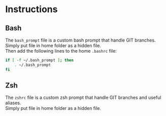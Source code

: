# Instructions

## Bash

The `bash_prompt` file is a custom bash prompt that handle GIT branches.  
Simply put file in home folder as a hidden file.  
Then add the following lines to the home `.bashrc` file:

```bash
if [ -f ~/.bash_prompt ]; then
    . ~/.bash_prompt
fi
```

## Zsh

The `zshrc` file is a custom zsh prompt that handle GIT branches and useful aliases.  
Simply put file in home folder as a hidden file.

